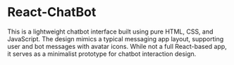 # React-ChatBot
This is a lightweight chatbot interface built using pure HTML, CSS, and JavaScript. The design mimics a typical messaging app layout, supporting user and bot messages with avatar icons. While not a full React-based app, it serves as a minimalist prototype for chatbot interaction design.
